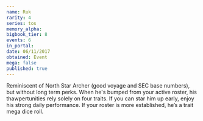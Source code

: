 ```yaml
---
name: Ruk
rarity: 4
series: tos
memory_alpha:
bigbook_tier: 8
events: 6
in_portal:
date: 06/11/2017
obtained: Event
mega: false
published: true
---
```


Reminiscent of North Star Archer (good voyage and SEC base numbers), but without long term perks. When he's bumped from your active roster, his thawpertunities rely solely on four traits. If you can star him up early, enjoy his strong daily performance. If your roster is more established, he’s a trait mega dice roll.
